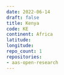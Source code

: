 ```yaml
---
date: 2022-06-14
draft: false
title: Kenya
code: KE
continent: Africa
latitude:
longitude:
repo_count: 1
repositories:
- aas-open-research
---
```



